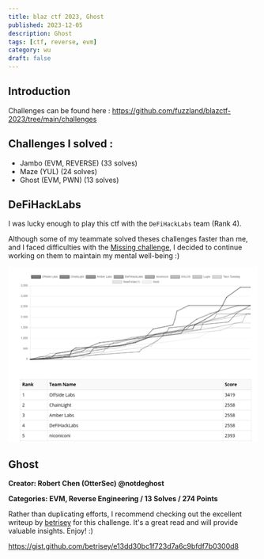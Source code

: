```yaml
---
title: blaz ctf 2023, Ghost
published: 2023-12-05
description: Ghost
tags: [ctf, reverse, evm]
category: wu
draft: false
---
```


## Introduction

Challenges can be found here : https://github.com/fuzzland/blazctf-2023/tree/main/challenges

## Challenges I solved : 

- Jambo (EVM, REVERSE) (33 solves)
- Maze (YUL) (24 solves)
- Ghost (EVM, PWN) (13 solves)

## DeFiHackLabs 

I was lucky enough to play this ctf with the `DeFiHackLabs` team (Rank 4).

Although some of my teammate solved theses challenges faster than me, and I faced difficulties with the [Missing challenge](https://github.com/fuzzland/blazctf-2023/tree/main/solutions/missing), I decided to continue working on them to maintain my mental well-being :)

![Alt text](util/img/image.png)

## Ghost

**Creator: Robert Chen (OtterSec) @notdeghost**

**Categories: EVM, Reverse Engineering / 13 Solves / 274 Points**

Rather than duplicating efforts, I recommend checking out the excellent writeup by [betrisey](https://gist.github.com/betrisey) for this challenge. It's a great read and will provide valuable insights. Enjoy! :)

https://gist.github.com/betrisey/e13dd30bc1f723d7a6c9bfdf7b0300d8